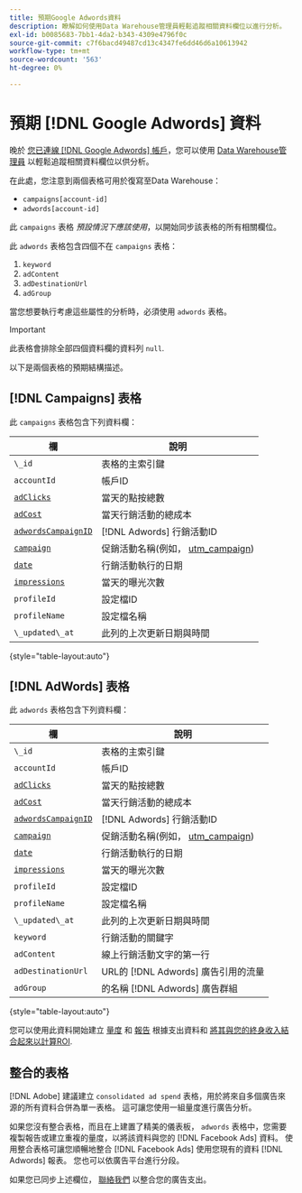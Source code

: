 ```yaml
---
title: 預期Google Adwords資料
description: 瞭解如何使用Data Warehouse管理員輕鬆追蹤相關資料欄位以進行分析。
exl-id: b0085683-7bb1-4da2-b343-4309e4796f0c
source-git-commit: c7f6bacd49487cd13c4347fe6dd46d6a10613942
workflow-type: tm+mt
source-wordcount: '563'
ht-degree: 0%

---
```


# 預期 [!DNL Google Adwords] 資料

晚於 [您已連線 [!DNL Google Adwords] 帳戶](../integrations/google-adwords.md)，您可以使用 [Data Warehouse管理員](../../data-warehouse-mgr/tour-dwm.md) 以輕鬆追蹤相關資料欄位以供分析。

在此處，您注意到兩個表格可用於復寫至Data Warehouse：

* `campaigns[account-id]`
* `adwords[account-id]`

此 `campaigns` 表格 *預設情況下應該使用*，以開始同步該表格的所有相關欄位。

此 `adwords` 表格包含四個不在 `campaigns` 表格：

1. `keyword`
1. `adContent`
1. `adDestinationUrl`
1. `adGroup`

當您想要執行考慮這些屬性的分析時，必須使用 `adwords` 表格。

>[!IMPORTANT]
>
>此表格會排除全部四個資料欄的資料列 `null`.

以下是兩個表格的預期結構描述。

## [!DNL Campaigns] 表格

此 `campaigns` 表格包含下列資料欄：

| **欄** | **說明** |
|-----|-----|
| `\_id` | 表格的主索引鍵 |
| `accountId` | 帳戶ID |
| [`adClicks`](https://ga-dev-tools.google/dimensions-metrics-explorer/#view=detail&amp;group=adwords&amp;jump=ga_adclicks) | 當天的點按總數 |
| [`adCost`](https://ga-dev-tools.google/dimensions-metrics-explorer/#view=detail&amp;group=adwords&amp;jump=ga_adcost) | 當天行銷活動的總成本 |
| [`adwordsCampaignID`](https://ga-dev-tools.google/dimensions-metrics-explorer/#view=detail&amp;group=adwords&amp;jump=ga_adwordscampaignid) | [!DNL Adwords] 行銷活動ID |
| [`campaign`](https://ga-dev-tools.google/dimensions-metrics-explorer/#view=detail&amp;group=traffic_sources&amp;jump=ga_campaign) | 促銷活動名稱(例如， [utm\_campaign](https://support.google.com/analytics/answer/1033867?hl=en)) |
| [`date`](https://ga-dev-tools.google/dimensions-metrics-explorer/#view=detail&amp;group=time&amp;jump=ga_date) | 行銷活動執行的日期 |
| [`impressions`](https://ga-dev-tools.google/dimensions-metrics-explorer/#view=detail&amp;group=adwords&amp;jump=ga_impressions) | 當天的曝光次數 |
| `profileId` | 設定檔ID |
| `profileName` | 設定檔名稱 |
| `\_updated\_at` | 此列的上次更新日期與時間 |

{style="table-layout:auto"}

## [!DNL AdWords] 表格

此 `adwords` 表格包含下列資料欄：

| **欄** | **說明** |
|-----|-----|
| `\_id` | 表格的主索引鍵 |
| `accountId` | 帳戶ID |
| [`adClicks`](https://ga-dev-tools.google/dimensions-metrics-explorer/#view=detail&amp;group=adwords&amp;jump=ga_adclicks) | 當天的點按總數 |
| [`adCost`](https://ga-dev-tools.google/dimensions-metrics-explorer/#view=detail&amp;group=adwords&amp;jump=ga_adcost) | 當天行銷活動的總成本 |
| [`adwordsCampaignID`](https://ga-dev-tools.google/dimensions-metrics-explorer/#view=detail&amp;group=adwords&amp;jump=ga_adwordscampaignid) | [!DNL Adwords] 行銷活動ID |
| [`campaign`](https://ga-dev-tools.google/dimensions-metrics-explorer/#view=detail&amp;group=traffic_sources&amp;jump=ga_campaign) | 促銷活動名稱(例如， [utm\_campaign](https://support.google.com/analytics/answer/1033867?hl=en)) |
| [`date`](https://ga-dev-tools.google/dimensions-metrics-explorer/#view=detail&amp;group=time&amp;jump=ga_date) | 行銷活動執行的日期 |
| [`impressions`](https://ga-dev-tools.google/dimensions-metrics-explorer/#view=detail&amp;group=adwords&amp;jump=ga_impressions) | 當天的曝光次數 |
| `profileId` | 設定檔ID |
| `profileName` | 設定檔名稱 |
| `\_updated\_at` | 此列的上次更新日期與時間 |
| `keyword` | 行銷活動的關鍵字 |
| `adContent` | 線上行銷活動文字的第一行 |
| `adDestinationUrl` | URL的 [!DNL Adwords] 廣告引用的流量 |
| `adGroup` | 的名稱 [!DNL Adwords] 廣告群組 |

{style="table-layout:auto"}

您可以使用此資料開始建立 [量度](../../../data-user/reports/ess-manage-data-metrics.md) 和 [報告](../../../tutorials/using-visual-report-builder.md) 根據支出資料和 [將其與您的終身收入結合起來以計算ROI](../../analysis/roi-ad-camp.md).

## 整合的表格

[!DNL Adobe] 建議建立 `consolidated ad spend` 表格，用於將來自多個廣告來源的所有資料合併為單一表格。 這可讓您使用一組量度進行廣告分析。

如果您沒有整合表格，而且在上建置了精美的儀表板， `adwords` 表格中，您需要複製報告或建立重複的量度，以將該資料與您的 [!DNL Facebook Ads] 資料。 使用整合表格可讓您順暢地整合 [!DNL Facebook Ads] 使用您現有的資料 [!DNL Adwords] 報表。 您也可以依廣告平台進行分段。

如果您已同步上述欄位， [聯絡我們](https://experienceleague.adobe.com/docs/commerce-knowledge-base/kb/troubleshooting/miscellaneous/mbi-service-policies.html) 以整合您的廣告支出。
